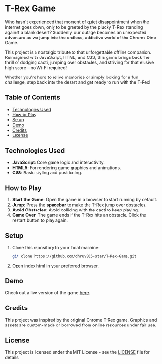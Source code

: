 # T-Rex Game
Who hasn't experienced that moment of quiet disappointment when the internet goes down, only to be greeted by the plucky T-Rex standing against a blank desert? Suddenly, our outage becomes an unexpected adventure as we jump into the endless, addictive world of the Chrome Dino Game. 

This project is a nostalgic tribute to that unforgettable offline companion. Reimagined with JavaScript, HTML, and CSS, this game brings back the thrill of dodging cacti, jumping over obstacles, and striving for that elusive high score—no Wi-Fi required!

Whether you're here to relive memories or simply looking for a fun challenge, step back into the desert and get ready to run with the T-Rex!

## Table of Contents
- [Technologies Used](#technologies-used)
- [How to Play](#how-to-play)
- [Setup](#setup)
- [Demo](#demo)
- [Credits](#credits)
- [License](#license)

## Technologies Used
- **JavaScript**: Core game logic and interactivity.
- **HTML5**: For rendering game graphics and animations.
- **CSS**: Basic styling and positioning.

## How to Play
1. **Start the Game**: Open the game in a browser to start running by default.
2. **Jump**: Press the **spacebar** to make the T-Rex jump over obstacles.
3. **Avoid Obstacles**: Avoid colliding with the cacti to keep playing.
4. **Game Over**: The game ends if the T-Rex hits an obstacle. Click the restart button to play again.

## Setup
1. Clone this repository to your local machine:
   ```bash
   git clone https://github.com/dhruv815-star/T-Rex-Game.git
2. Open index.html in your preferred browser.

## Demo
Check out a live version of the game [here](https://dhruv815-star.github.io/T-Rex-Game/).

## Credits
This project was inspired by the original Chrome T-Rex game. Graphics and assets are custom-made or borrowed from online resources under fair use.

## License
This project is licensed under the MIT License - see the [LICENSE](LICENSE) file for details.